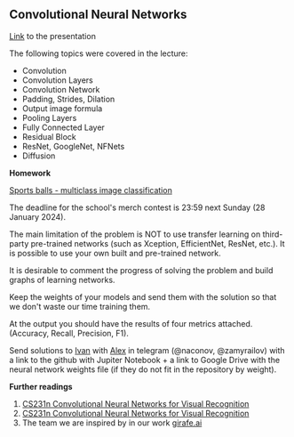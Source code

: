 ## Convolutional Neural Networks

[Link](https://docs.google.com/presentation/d/17n0e7Ubf1Vg2EC9VG6sWLZssY54_J1lDGuOrOfXHxeA/edit?usp=sharing) to the presentation

The following topics were covered in the lecture:
- Convolution
- Convolution Layers
- Convolution Network
- Padding, Strides, Dilation
- Output image formula
- Pooling Layers
- Fully Connected Layer
- Residual Block
- ResNet, GoogleNet, NFNets
- Diffusion

**Homework**

[Sports balls - multiclass image classification](https://www.kaggle.com/datasets/samuelcortinhas/sports-balls-multiclass-image-classification)

The deadline for the school's merch contest is 23:59 next Sunday (28 January 2024).

The main limitation of the problem is NOT to use transfer learning on third-party pre-trained networks (such as Xception, EfficientNet, ResNet, etc.). It is possible to use your own built and pre-trained network.

It is desirable to comment the progress of solving the problem and build graphs of learning networks.

Keep the weights of your models and send them with the solution so that we don't waste our time training them.

At the output you should have the results of four metrics attached.
(Accuracy, Recall, Precision, F1).

Send solutions to [Ivan](https://t.me/naconov) with [Alex](https://t.me/zamyrailov) in telegram (@naconov, @zamyrailov) with a link to the github with Jupiter Notebook + a link to Google Drive with the neural network weights file (if they do not fit in the repository by weight).

**Further readings**

1) [CS231n Convolutional Neural Networks for Visual Recognition](https://cs231n.github.io/convolutional-networks/)
2) [CS231n Convolutional Neural Networks for Visual Recognition](https://cs231n.github.io/understanding-cnn/)
3) The team we are inspired by in our work [girafe.ai](https://github.com/girafe-ai)
